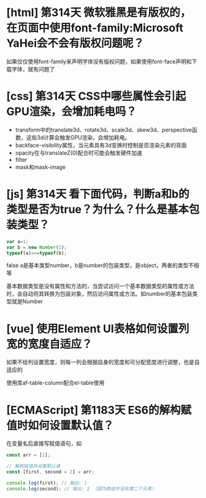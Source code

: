# [html] 第314天 微软雅黑是有版权的，在页面中使用font-family:Microsoft YaHei会不会有版权问题呢？

如果仅仅使用font-family来声明字体没有版权问题，如果使用font-face声明和下载字体，就有问题了

# [css] 第314天 CSS中哪些属性会引起GPU渲染，会增加耗电吗？

- transform中的translate3d、rotate3d、scale3d、skew3d、perspective函数，这些3d计算会触发GPU渲染，会增加耗电。
- backface-visibility属性，当元素具有3d变换时控制是否渲染元素的背面
- opacity在与translateZ(0)配合时可能会触发硬件加速
- filter
- mask和mask-image

# [js] 第314天 看下面代码，判断a和b的类型是否为true？为什么？什么是基本包装类型？

```javascript
var a=1;
var b = new Number(1);
typeof(a)===typeof(b);
```
false
a是基本类型number，b是number的包装类型，是object，两者的类型不相等

基本数据类型是没有属性和方法的，当尝试访问一个基本数据类型的属性或方法时，会自动将其转换为包装对象，然后访问属性或方法。如number的基本包装类型就是Number

# [vue] 使用Element UI表格如何设置列宽的宽度自适应？

如果不给列设置宽度，则每一列会根据自身的宽度和可分配宽度进行调整，也是自适应的

使用库af-table-column配合el-table使用

# [ECMAScript] 第1183天 ES6的解构赋值时如何设置默认值？

在变量名后直接写赋值语句，如
```javascript
const arr = [1];

// 解构赋值并设置默认值
const [first, second = 2] = arr;

console.log(first); // 输出: 1
console.log(second); // 输出: 2 （因为数组中没有第二个元素）

```

